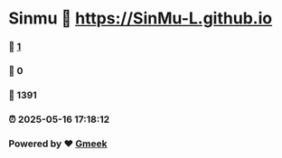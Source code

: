 # Sinmu :link: https://SinMu-L.github.io 
### :page_facing_up: [1](https://SinMu-L.github.io/tag.html) 
### :speech_balloon: 0 
### :hibiscus: 1391 
### :alarm_clock: 2025-05-16 17:18:12 
### Powered by :heart: [Gmeek](https://github.com/Meekdai/Gmeek)
